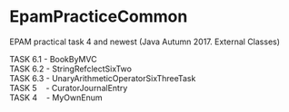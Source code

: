 # EpamPracticeCommon
EPAM practical task 4 and newest (Java Autumn 2017. External Classes)

TASK 6.1 - BookByMVC<br>
TASK 6.2 - StringRefclectSixTwo<br>
TASK 6.3 - UnaryArithmeticOperatorSixThreeTask<br>
TASK 5&nbsp;&nbsp;&nbsp; - CuratorJournalEntry<br>
TASK 4 &nbsp;&nbsp;&nbsp;- MyOwnEnum<br>

